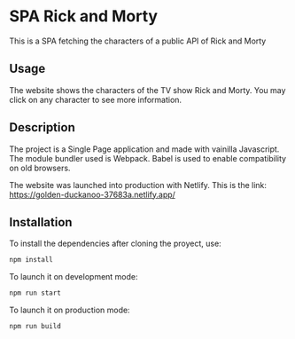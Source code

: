 # SPA Rick and Morty

This is a SPA fetching the characters of a public API of Rick and Morty

## Usage

The website shows the characters of the TV show Rick and Morty. You may click on any character to see more information.

## Description

The project is a Single Page application and made with vainilla Javascript. The module bundler used is Webpack. Babel is used to enable compatibility on old browsers. 

The website was launched into production with Netlify. This is the link: https://golden-duckanoo-37683a.netlify.app/


## Installation

To install the dependencies after cloning the proyect, use:

```bash
npm install
```

To launch it on development mode:
```bash
npm run start
```

To launch it on production mode:
```bash
npm run build
```
